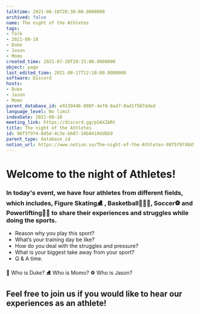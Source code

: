 ```yaml
---
talktime: 2021-08-18T20:30:00.0000000
archived: false
name: The night of the Athletes
tags:
- Talk
- 2021-08-18
- Duke
- Jason
- Momo
created_time: 2021-07-20T20:15:00.0000000
object: page
last_edited_time: 2021-08-17T12:18:00.0000000
software: Discord
hosts:
- Duke
- Jason
- Momo
parent_database_id: e9339446-880f-4ef0-8ad7-8ad1f507dded
language_level: No limit
indexDate: 2021-08-18
meeting_link: https://discord.gg/pSAXZARt
title: The night of the Athletes
id: 98f5f974-8d5d-4c3e-b687-34b0410ddbb9
parent_type: database_id
notion_url: https://www.notion.so/The-night-of-the-Athletes-98f5f9748d5d4c3eb68734b0410ddbb9
---
```


#                     Welcome to the night of Athletes!



### In today's event, we have four athletes from different fields, which includes, Figure Skating⛸️ , Basketball⛹🏻‍♀️, Soccer⚽ and Powerlifting🏋🏽 to share their experiences and struggles while doing the sports. 
 
   - Reason why you play this sport?
   - What’s your training day be like?
   - How do you deal with the struggles and pressure?
   - What is your biggest take away from your sport?
   - Q & A time. 

👑 Who is Duke?
⛸️ Who is Momo?
⚽ Who is Jason?


## Feel free to join us if you would like to hear our experiences as an athlete!



